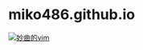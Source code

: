# miko486.github.io
<a target="_blank" href="//shang.qq.com/wpa/qunwpa?idkey=c8e9e022ba716a5f4e7f56a129e570e95cbbeef9b733bb8b288685930d492dde"><img border="0" src="//pub.idqqimg.com/wpa/images/group.png" alt="妙曲的vim" title="妙曲的vim"></a>
